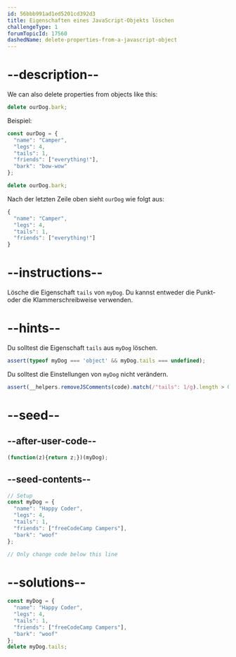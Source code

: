 ```yaml
---
id: 56bbb991ad1ed5201cd392d3
title: Eigenschaften eines JavaScript-Objekts löschen
challengeType: 1
forumTopicId: 17560
dashedName: delete-properties-from-a-javascript-object
---
```


# --description--

We can also delete properties from objects like this:

```js
delete ourDog.bark;
```

Beispiel:

```js
const ourDog = {
  "name": "Camper",
  "legs": 4,
  "tails": 1,
  "friends": ["everything!"],
  "bark": "bow-wow"
};

delete ourDog.bark;
```

Nach der letzten Zeile oben sieht `ourDog` wie folgt aus:

```js
{
  "name": "Camper",
  "legs": 4,
  "tails": 1,
  "friends": ["everything!"]
}
```

# --instructions--

Lösche die Eigenschaft `tails` von `myDog`. Du kannst entweder die Punkt- oder die Klammerschreibweise verwenden.

# --hints--

Du solltest die Eigenschaft `tails` aus `myDog` löschen.

```js
assert(typeof myDog === 'object' && myDog.tails === undefined);
```

Du solltest die Einstellungen von `myDog` nicht verändern.

```js
assert(__helpers.removeJSComments(code).match(/"tails": 1/g).length > 0);
```

# --seed--

## --after-user-code--

```js
(function(z){return z;})(myDog);
```

## --seed-contents--

```js
// Setup
const myDog = {
  "name": "Happy Coder",
  "legs": 4,
  "tails": 1,
  "friends": ["freeCodeCamp Campers"],
  "bark": "woof"
};

// Only change code below this line

```

# --solutions--

```js
const myDog = {
  "name": "Happy Coder",
  "legs": 4,
  "tails": 1,
  "friends": ["freeCodeCamp Campers"],
  "bark": "woof"
};
delete myDog.tails;
```
